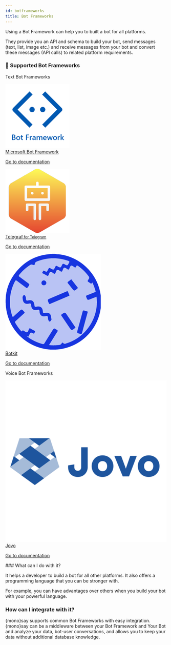 ```yaml
---
id: botframeworks
title: Bot Frameworks
---
```


Using a Bot Framework can help you to built a bot for all platforms. 

They provide you an API and schema to build your bot, send messages (text, list, image etc.) and receive messages from your bot and convert these messages (API calls) to related platform requirements.

### 🤖 Supported Bot Frameworks

Text Bot Frameworks

<div class="b-box-holder">
    <a class="b-box-item" href="msbot-get-started.html">
        <div class="b-box-logo">
            <img src="/img/frameworks/bot-framework.png" />
        </div>
        <span>Microsoft Bot Framework</span>
        <p><i class="fa fa-book"></i> Go to documentation</p>
    </a>
    <a class="b-box-item" href="telegraf-get-started.html">
        <div class="b-box-logo">    
            <img src="/img/frameworks/telegraf.png" />
        </div>
        <span>Telegraf<small> for Telegram</small></span>
        <p><i class="fa fa-book"></i> Go to documentation</p>
    </a>
    <a class="b-box-item" href="botkit-get-started.html">
        <div class="b-box-logo">    
            <img src="/img/frameworks/botkit.png" />
        </div>
        <span>Botkit</span>
        <p><i class="fa fa-book"></i> Go to documentation</p>
    </a>
</div>

Voice Bot Frameworks

<div class="b-box-holder">
    <a class="b-box-item" href="jovo-get-started.html">
        <div class="b-box-logo">
            <img src="/img/frameworks/jovo.png" />
        </div>
        <span>Jovo</span>
        <p><i class="fa fa-book"></i> Go to documentation</p>
    </a>
</div>

### What can I do with it?

It helps a developer to build a bot for all other platforms. It also offers a programming language that you can be stronger with.

For example, you can have advantages over others when you build your bot with your powerful language.

### How can I integrate with it?

{mono}say supports common Bot Frameworks with easy integration. {mono}say can be a middleware between your Bot Framework and Your Bot and analyze your data, bot-user conversations, and allows you to keep your data without additional database knowledge.
